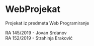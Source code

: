 # WebProjekat
Projekat iz predmeta Web Programiranje
         
RA 145/2019 - Jovan Srdanov       
RA 152/2019 - Strahinja Eraković    
